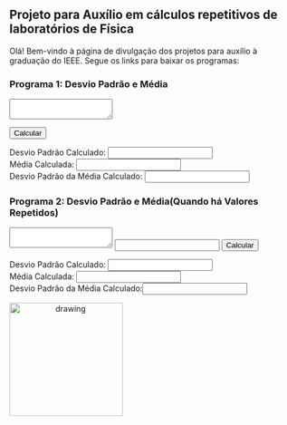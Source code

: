 ## Projeto para Auxílio em cálculos repetitivos de laboratórios de Física

Olá! Bem-vindo à página de divulgação dos projetos para auxílio à graduação do IEEE. Segue os links para baixar os programas:


### Programa 1: Desvio Padrão e Média<!--(https://github.com/rafaelsiqueira100/ProjetoLabFisica/raw/gh-pages/desvio_padrao.zip)-->
<textarea id="input"></textarea>
<button onclick="main();">Calcular</button>

Desvio Padrão Calculado: <input type="text" id="desvio_padrao" readonly><br>
Média Calculada: <input type="text" id="media" readonly><br>
Desvio Padrão da Média Calculado: <input type="text" id="desvio_padrao_media" readonly><br>

### Programa 2: Desvio Padrão e Média(Quando há Valores Repetidos)<!--(https://github.com/rafaelsiqueira100/ProjetoLabFisica/raw/gh-pages/desvio_padrao_repetidos.zip)-->
<textarea id="valores"></textarea>
<input type="number" id="n">
<button onclick="main2();">Calcular</button>

Desvio Padrão Calculado: <input type="text" id="desvio_padrao" readonly><br>
Média Calculada: <input type="text" id="media" readonly><br>
Desvio Padrão da Média Calculado:<input type="text" id="desvio_padrao_media" readonly><br>


<!--[Logo](https://user-images.githubusercontent.com/20904543/178299055-027d25c3-5855-4793-b3d0-8dd10b66976a.png)-->
<img src="https://user-images.githubusercontent.com/20904543/178299055-027d25c3-5855-4793-b3d0-8dd10b66976a.png" alt="drawing" width="200" style="text-align: center"/>
<br>

 

<script src="/static/js/toc.js"></script>
